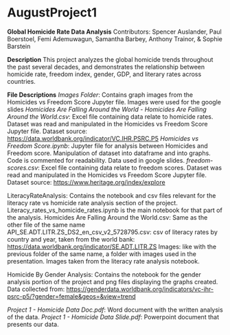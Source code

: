 # AugustProject1
**Global Homicide Rate Data Analysis**
Contributors: Spencer Auslander, Paul Boerstoel, Femi Ademuwagun, Samantha Barbey, Anthony Trainor, & Sophie Barstein



**Description**
This project analyzes the global homicide trends throughout the past several decades, and demonstrates the relationship between homicide rate, freedom index, gender, GDP, and literary rates across countries. 



**File Descriptions**
*Images Folder*: Contains graph images from the Homicides vs Freedom Score Jupyter file. Images were used for the google slides
*Homicides Are Falling Around the World - Homicides Are Falling Around the World.csv*: Excel file containing data relate to homicide rates. Dataset was read and manipulated in the Homicides vs Freedom Score Jupyter file. Dataset source: https://data.worldbank.org/indicator/VC.IHR.PSRC.P5
*Homicides vs Freedom Score.ipynb*: Jupyter file for analysis between Homicides and Freedom score. Manipulation of dataset into dataframe and into graphs. Code is commented for readability. Data used in google slides.
*freedom-scores.csv*: Excel file containing data relate to freedom scores. Dataset was read and manipulated in the Homicides vs Freedom Score Jupyter file. Dataset source: https://www.heritage.org/index/explore

LiteracyRateAnalysis: Contains the notebook and csv files relevant for the literacy rate vs homicide rate analysis section of the project. Literacy_rates_vs_homicide_rates.ipynb is the main notebook for that part of the analysis.
Homicides Are Falling Around the World.csv: Same as the other file of the same name
API_SE.ADT.LITR.ZS_DS2_en_csv_v2_5728795.csv: csv of literacy rates by country and year, taken from the world bank: https://data.worldbank.org/indicator/SE.ADT.LITR.ZS 
Images: like with the previous folder of the same name, a folder with images used in the presentation. Images taken from the literacy rate analysis notebook.

Homicide By Gender Analysis: Contains the notebook for the gender analysis portion of the project and png files displaying the graphs created. Data collected from: https://genderdata.worldbank.org/indicators/vc-ihr-psrc-p5/?gender=female&geos=&view=trend

*Project 1 - Homicide Data Doc.pdf*: Word document with the written analysis of the data. 
*Project 1 - Homicide Data Slide.pdf*: Powerpoint document that presents our data.
